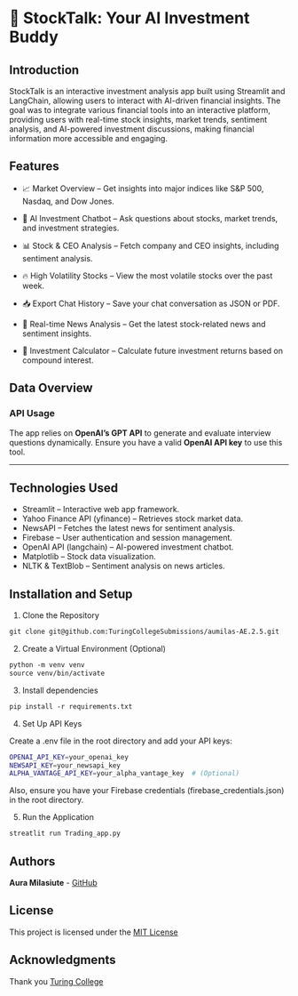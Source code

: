 # 🤖 StockTalk: Your AI Investment Buddy

## Introduction

StockTalk is an interactive investment analysis app built using Streamlit and LangChain, allowing users to interact with AI-driven financial insights. The goal was to integrate various financial tools into an interactive platform, providing users with real-time stock insights, market trends, sentiment analysis, and AI-powered investment discussions, making financial information more accessible and engaging.

## Features

- 📈 Market Overview – Get insights into major indices like S&P 500, Nasdaq, and Dow Jones.

- 💬 AI Investment Chatbot – Ask questions about stocks, market trends, and investment strategies.

- 📊 Stock & CEO Analysis – Fetch company and CEO insights, including sentiment analysis.

- 🔥 High Volatility Stocks – View the most volatile stocks over the past week.

- 📥 Export Chat History – Save your chat conversation as JSON or PDF.

- 🔎 Real-time News Analysis – Get the latest stock-related news and sentiment insights.

- 📄 Investment Calculator – Calculate future investment returns based on compound interest.


## Data Overview

### API Usage

The app relies on **OpenAI’s GPT API** to generate and evaluate interview questions dynamically.
Ensure you have a valid **OpenAI API key** to use this tool.

---

## Technologies Used

- Streamlit – Interactive web app framework.
- Yahoo Finance API (yfinance) – Retrieves stock market data.
- NewsAPI – Fetches the latest news for sentiment analysis.
- Firebase – User authentication and session management.
- OpenAI API (langchain) – AI-powered investment chatbot.
- Matplotlib – Stock data visualization.
- NLTK & TextBlob – Sentiment analysis on news articles.


## Installation and Setup

1. Clone the Repository

```markdown
git clone git@github.com:TuringCollegeSubmissions/aumilas-AE.2.5.git
```

2. Create a Virtual Environment (Optional)

```markdown
python -m venv venv
source venv/bin/activate
```

3. Install dependencies

```markdown
pip install -r requirements.txt
```

4. Set Up API Keys

Create a .env file in the root directory and add your API keys:

```bash
OPENAI_API_KEY=your_openai_key
NEWSAPI_KEY=your_newsapi_key
ALPHA_VANTAGE_API_KEY=your_alpha_vantage_key  # (Optional)
```

Also, ensure you have your Firebase credentials (firebase_credentials.json) in the root directory.

5. Run the Application

```markdown
streatlit run Trading_app.py
```

## Authors

**Aura Milasiute** - [GitHub](https://github.com/auramila)

## License

This project is licensed under the [MIT License](https://choosealicense.com/licenses/mit/)

## Acknowledgments

Thank you [Turing College](https://www.turingcollege.com)
